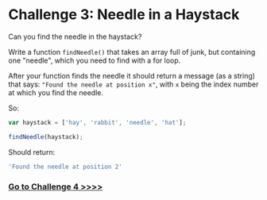 # Challenge 3: Needle in a Haystack

Can you find the needle in the haystack?

Write a function `findNeedle()` that takes an array full of junk, but containing one "needle", which you need to find with a for loop.

After your function finds the needle it should return a message (as a string) that says: `"Found the needle at position x"`, with `x` being the index number at which you find the needle.

So:

```js
var haystack = ['hay', 'rabbit', 'needle', 'hat'];

findNeedle(haystack);
```

Should return:

```js
'Found the needle at position 2'
```

### [Go to Challenge 4 >>>>](https://github.com/node-girls/beginners-javascript/blob/master/challenge04.md)
